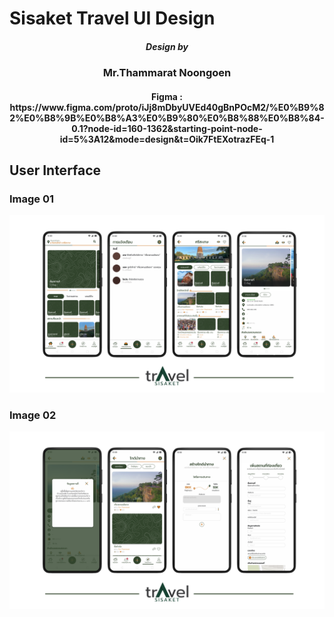 # Sisaket Travel UI Design  
<h5 align="center">Design by</h5>
<h3 align="center">Mr.Thammarat Noongoen</h3>
<h4 align="center">Figma : https://www.figma.com/proto/iJj8mDbyUVEd40gBnPOcM2/%E0%B9%82%E0%B8%9B%E0%B8%A3%E0%B9%80%E0%B8%88%E0%B8%84-0.1?node-id=160-1362&starting-point-node-id=5%3A12&mode=design&t=Oik7FtEXotrazFEq-1</h4>


## User Interface 
### Image 01
![App_UI](./ssk_travel_01.png)
### Image 02
![App_UI](./ssk_travel_02.png)

